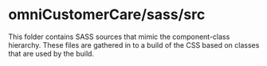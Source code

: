 # omniCustomerCare/sass/src

This folder contains SASS sources that mimic the component-class hierarchy. These files
are gathered in to a build of the CSS based on classes that are used by the build.
